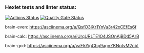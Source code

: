 ### Hexlet tests and linter status:
[![Actions Status](https://github.com/d8m8tra/frontend-project-44/actions/workflows/hexlet-check.yml/badge.svg)](https://github.com/d8m8tra/frontend-project-44/actions)
[![Quality Gate Status](https://sonarcloud.io/api/project_badges/measure?project=d8m8tra_frontend-project-44&metric=alert_status)](https://sonarcloud.io/summary/new_code?id=d8m8tra_frontend-project-44)

brain-even: https://asciinema.org/a/QsfO3lXr1YnVa3r42xCEfEs6f

brain-calc: https://asciinema.org/a/iUrqURLTE1O4JSOnAjBDd5ArB

brain-gcd: https://asciinema.org/a/yaF5YigChp9agnZKNptvM2cbt
